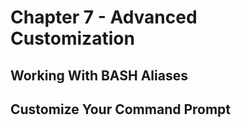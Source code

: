 # Chapter 7 - Advanced Customization

## Working With BASH Aliases

## Customize Your Command Prompt
